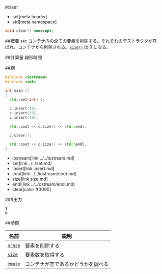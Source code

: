 #clear
* set[meta header]
* std[meta namespace]

```cpp
void clear() noexcept;
```

##概要
`set` コンテナ内の全ての要素を削除する。それぞれのデストラクタが呼ばれ、コンテナから削除される。[`size()`](./size.md) は 0 になる。


##計算量
線形時間


##例
```cpp
#include <iostream>
#include <set>

int main ()
{
  std::set<int> c;

  c.insert(10);
  c.insert(20);
  c.insert(30);

  std::cout << c.size() << std::endl;

  c.clear();

  std::cout << c.size() << std::endl;
}
```
* iostream[link ../../iostream.md]
* set[link ../../set.md]
* insert[link insert.md]
* cout[link ../../iostream/cout.md]
* size[link size.md]
* endl[link ../../ostream/endl.md]
* clear[color ff0000]

###出力
```
3
0
```

##参照

| 名前                  | 説明                               |
|-----------------------|------------------------------------|
| [`erase`](./erase.md) | 要素を削除する                     |
| [`size`](./size.md)   | 要素数を取得する                   |
| [`empty`](./empty.md) | コンテナが空であるかどうかを調べる |
